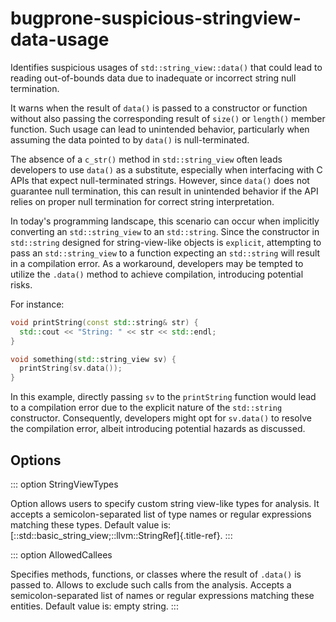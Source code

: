 # bugprone-suspicious-stringview-data-usage

Identifies suspicious usages of `std::string_view::data()` that could
lead to reading out-of-bounds data due to inadequate or incorrect string
null termination.

It warns when the result of `data()` is passed to a constructor or
function without also passing the corresponding result of `size()` or
`length()` member function. Such usage can lead to unintended behavior,
particularly when assuming the data pointed to by `data()` is
null-terminated.

The absence of a `c_str()` method in `std::string_view` often leads
developers to use `data()` as a substitute, especially when interfacing
with C APIs that expect null-terminated strings. However, since `data()`
does not guarantee null termination, this can result in unintended
behavior if the API relies on proper null termination for correct string
interpretation.

In today\'s programming landscape, this scenario can occur when
implicitly converting an `std::string_view` to an `std::string`. Since
the constructor in `std::string` designed for string-view-like objects
is `explicit`, attempting to pass an `std::string_view` to a function
expecting an `std::string` will result in a compilation error. As a
workaround, developers may be tempted to utilize the `.data()` method to
achieve compilation, introducing potential risks.

For instance:

```c++
void printString(const std::string& str) {
  std::cout << "String: " << str << std::endl;
}

void something(std::string_view sv) {
  printString(sv.data());
}
```

In this example, directly passing `sv` to the `printString` function
would lead to a compilation error due to the explicit nature of the
`std::string` constructor. Consequently, developers might opt for
`sv.data()` to resolve the compilation error, albeit introducing
potential hazards as discussed.

## Options

::: option
StringViewTypes

Option allows users to specify custom string view-like types for
analysis. It accepts a semicolon-separated list of type names or regular
expressions matching these types. Default value is:
[::std::basic_string_view;::llvm::StringRef]{.title-ref}.
:::

::: option
AllowedCallees

Specifies methods, functions, or classes where the result of `.data()`
is passed to. Allows to exclude such calls from the analysis. Accepts a
semicolon-separated list of names or regular expressions matching these
entities. Default value is: empty string.
:::
